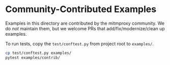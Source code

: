 # Community-Contributed Examples

Examples in this directory are contributed by the mitmproxy community.
We do _not_ maintain them, but we welcome PRs that add/fix/modernize/clean
up examples.

To run tests, copy the `test/conftest.py` from project root to `examples/`.

```bash
cp test/conftest.py examples/
pytest examples/contrib/
```
